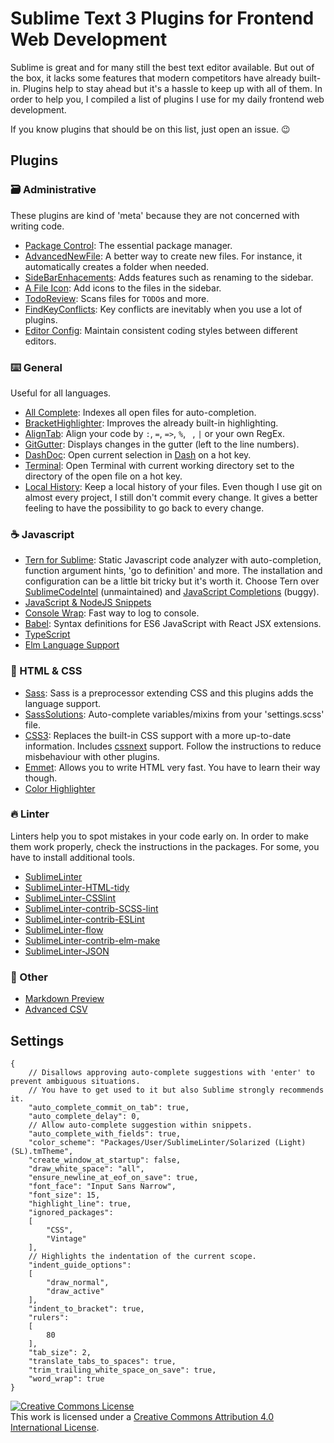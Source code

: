 # Sublime Text 3 Plugins for Frontend Web Development

Sublime is great and for many still the best text editor available. But out of the box, it lacks some features that modern competitors have already built-in. Plugins help to stay ahead but it's a hassle to keep up with all of them. In order to help you, I compiled a list of plugins I use for my daily frontend web development. 

If you know plugins that should be on this list, just open an issue. 😉

## Plugins

### 🗃 Administrative 
These plugins are kind of 'meta' because they are not concerned with writing code.

* [Package Control](https://packagecontrol.io/packages/Package%20Control): The essential package manager.
* [AdvancedNewFile](https://packagecontrol.io/packages/AdvancedNewFile): A better way to create new files. For instance, it automatically creates a folder when needed.
* [SideBarEnhacements](https://packagecontrol.io/packages/SideBarEnhancements): Adds features such as renaming to the sidebar.
* [A File Icon](https://packagecontrol.io/packages/A%20File%20Icon): Add icons to the files in the sidebar.
* [TodoReview](https://packagecontrol.io/packages/TodoReview): Scans files for `TODO`s and more.
* [FindKeyConflicts](https://packagecontrol.io/packages/FindKeyConflicts): Key conflicts are inevitably when you use a lot of plugins.
* [Editor Config](https://packagecontrol.io/packages/EditorConfig): Maintain consistent coding styles between different editors.

### ⌨️ General 
Useful for all languages.

* [All Complete](https://packagecontrol.io/packages/All%20Autocomplete): Indexes all open files for auto-completion.
* [BracketHighlighter](https://packagecontrol.io/packages/BracketHighlighter): Improves the already built-in highlighting.
* [AlignTab](https://packagecontrol.io/packages/AlignTab): Align your code by `:`, `=`, `=>`, `%`, ` `, `|` or your own RegEx.
* [GitGutter](https://packagecontrol.io/packages/GitGutter): Displays changes in the gutter (left to the line numbers).
* [DashDoc](https://packagecontrol.io/packages/DashDoc): Open current selection in [Dash](https://kapeli.com/dash) on a hot key.
* [Terminal](https://packagecontrol.io/packages/Terminal): Open Terminal with current working directory set to the directory of the open file on a hot key.
* [Local History](https://packagecontrol.io/packages/Local%20History): Keep a local history of your files. Even though I use git on almost every project, I still don't commit every change. It gives a better feeling to have the possibility to go back to every change.

### ☕️ Javascript
* [Tern for Sublime](https://packagecontrol.io/packages/tern_for_sublime): Static Javascript code analyzer with auto-completion, function argument hints, 'go to definition' and more. The installation and configuration can be a little bit tricky but it's worth it. Choose Tern over [SublimeCodeIntel](https://packagecontrol.io/packages/SublimeCodeIntel) (unmaintained) and [JavaScript Completions](https://packagecontrol.io/packages/JavaScript%20Completions) (buggy). 
* [JavaScript & NodeJS Snippets](https://packagecontrol.io/packages/JavaScript%20%26%20NodeJS%20Snippets)
* [Console Wrap](https://packagecontrol.io/packages/Console%20Wrap): Fast way to log to console.
* [Babel](https://packagecontrol.io/packages/Babel): Syntax definitions for ES6 JavaScript with React JSX extensions.
* [TypeScript](https://packagecontrol.io/packages/TypeScript)
* [Elm Language Support](https://packagecontrol.io/packages/Elm%20Language%20Support)


### 🎨 HTML & CSS 
* [Sass](https://packagecontrol.io/packages/Sass): Sass is a preprocessor extending CSS and this plugins adds the language support.
* [SassSolutions](https://packagecontrol.io/packages/SassSolution): Auto-complete variables/mixins from your 'settings.scss' file.
* [CSS3](https://packagecontrol.io/packages/CSS3): Replaces the built-in CSS support with a more up-to-date information. Includes [cssnext](http://cssnext.io) support. Follow the instructions to reduce misbehaviour with other plugins.
* [Emmet](https://packagecontrol.io/packages/Emmet): Allows you to write HTML very fast. You have to learn their way though.
* [Color Highlighter](https://packagecontrol.io/packages/Color%20Highlighter)

### 🔥 Linter 
Linters help you to spot mistakes in your code early on. In order to make them work properly, check the instructions in the packages. For some, you have to install additional tools.

* [SublimeLinter](https://packagecontrol.io/packages/SublimeLinter)
* [SublimeLinter-HTML-tidy](https://packagecontrol.io/packages/SublimeLinter-html-tidy)
* [SublimeLinter-CSSlint](https://packagecontrol.io/packages/SublimeLinter-csslint)
* [SublimeLinter-contrib-SCSS-lint](https://packagecontrol.io/packages/SublimeLinter-contrib-scss-lint)
* [SublimeLinter-contrib-ESLint](https://packagecontrol.io/packages/SublimeLinter-contrib-eslint)
* [SublimeLinter-flow](https://packagecontrol.io/packages/SublimeLinter-flow)
* [SublimeLinter-contrib-elm-make](https://packagecontrol.io/packages/SublimeLinter-contrib-elm-make)
* [SublimeLinter-JSON](https://packagecontrol.io/packages/SublimeLinter-json)

### 👥 Other
* [Markdown Preview](https://packagecontrol.io/packages/Markdown%20Preview)
* [Advanced CSV](https://packagecontrol.io/packages/Advanced%20CSV)


## Settings
```
{
    // Disallows approving auto-complete suggestions with 'enter' to prevent ambiguous situations.
    // You have to get used to it but also Sublime strongly recommends it.
    "auto_complete_commit_on_tab": true,
    "auto_complete_delay": 0,
    // Allow auto-complete suggestion within snippets.
    "auto_complete_with_fields": true,
    "color_scheme": "Packages/User/SublimeLinter/Solarized (Light) (SL).tmTheme",
    "create_window_at_startup": false,
    "draw_white_space": "all",
    "ensure_newline_at_eof_on_save": true,
    "font_face": "Input Sans Narrow",
    "font_size": 15,
    "highlight_line": true,
    "ignored_packages":
    [
        "CSS",
        "Vintage"
    ],
    // Highlights the indentation of the current scope.
    "indent_guide_options":
    [
        "draw_normal",
        "draw_active"
    ],
    "indent_to_bracket": true,
    "rulers":
    [
        80
    ],
    "tab_size": 2,
    "translate_tabs_to_spaces": true,
    "trim_trailing_white_space_on_save": true,
    "word_wrap": true
}

```

<a rel="license" href="http://creativecommons.org/licenses/by/4.0/"><img alt="Creative Commons License" style="border-width:0" src="https://i.creativecommons.org/l/by/4.0/88x31.png" /></a><br />This work is licensed under a <a rel="license" href="http://creativecommons.org/licenses/by/4.0/">Creative Commons Attribution 4.0 International License</a>.

